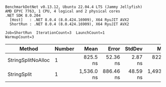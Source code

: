 ```

BenchmarkDotNet v0.13.12, Ubuntu 22.04.4 LTS (Jammy Jellyfish)
AMD EPYC 7763, 1 CPU, 4 logical and 2 physical cores
.NET SDK 8.0.204
  [Host]   : .NET 8.0.4 (8.0.424.16909), X64 RyuJIT AVX2
  ShortRun : .NET 8.0.4 (8.0.424.16909), X64 RyuJIT AVX2

Job=ShortRun  IterationCount=3  LaunchCount=1  
WarmupCount=3  

```
| Method             | Number | Mean       | Error     | StdDev   | Min        | Max        | Gen0   | Allocated |
|------------------- |------- |-----------:|----------:|---------:|-----------:|-----------:|-------:|----------:|
| StringSplitNoAlloc | 1      |   825.5 ns |  52.36 ns |  2.87 ns |   822.7 ns |   828.4 ns |      - |         - |
| StringSplit        | 1      | 1,536.0 ns | 886.46 ns | 48.59 ns | 1,493.2 ns | 1,588.8 ns | 0.0381 |    3208 B |
